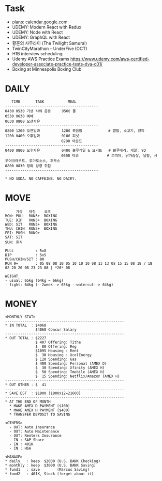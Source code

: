 # Task
* plans: calendar.google.com
* UDEMY: Modern React with Redux
* UDEMY: Node with React
* UDEMY: GraphQL with React
* 황혼의 사무라이 (The Twilight Samurai)
* TwinCityMarathon - UnderFive (OCT)
* H1B interview scheduling
* Udemy AWS Practice Exams https://www.udemy.com/aws-certified-developer-associate-practice-tests-dva-c01/
* Boxing at Minneapolis Boxing Club

# DAILY
  ```
     TIME       TASK           MEAL
  -------------------------------------------
  0430 0530 기상 샤워 운동     0500 물
  0530 0630 예배           
  0630 0800 오전자유
  -------------------------------------------
  0800 1200 오전일과          1200 볶음밥            # 쌀밥, 소고기, 양파
  1200 0400 오후일과          0100 피넛
                            0200 아몬드
  -------------------------------------------
  0400 0800 오후자유          0400 블루케일 & 요거트   # 블루베리, 케일, YQ
                            0600 타코             # 토띠아, 닭가슴살, 달걀, 사우어크라우트, 토마토소스, 후무스
  0800 0830 정리 성경 취침     
  -------------------------------------------
  
  * NO SODA. NO CAFFEINE. NO DAIRY.
  ```

# MOVE
  ```
       기상   아침    오후
  MON: PULL  RUN3+  BOXING
  TUE: DIP   RUN3+  BOXING
  WED: SIT   RUN3+  BOXING
  THU: CHIN  RUN3+  BOXING
  FRI: PUSH  RUN9+
  SAT: SIT
  SUN: 휴식
  
  PULL          : 5x8
  DIP           : 5x5
  PUSH/CHIN/SIT : 80
  RUN 9+        : 05 08 08 10 05 10 10 10 08 13 13 08 15 15 08 18 / 18 08 20 20 08 23 23 08 | *26* 08
  
  WEIGHT
  - usual: 65kg (64kg ~ 66kg)
  - fight: 64kg (--2week--> 65kg --watercut--> 64kg)
  ```
  
# MONEY
```
<MONTHLY STAT>
-------------------------------------------------------
* IN TOTAL  : $4068
              $4068 Concur Salary
-------------------------------------------------------
* OUT TOTAL : $2227
              $ 407 Offering: Tithe
              $  80 Offering: Reg
              $1095 Housing : Rent
              $  30 Housing : XcelEnergy
              $ 120 Spending: Gas
              $ 400 Spending: Personal (AMEX D)
              $  30 Spending: Xfinity (AMEX H)
              $  50 Spending: Tmobile (AMEX H)
              $  15 Spending: Netflix/Amazon (AMEX H) 
-------------------------------------------------------
* OUT OTHER : $  41
-------------------------------------------------------
* SAVE EST  : $1800 (1800x12=21600)
-------------------------------------------------------
* AT THE END OF MONTH
  * MAKE AMEX D PAYMENT ($100)
  * MAKE AMEX H PAYMENT ($400)
  * TRANSFER DEPOSIT TO SAVING
              
<OTHERS>
  - OUT: Auto Insurance
  - OUT: Auto Maintenance
  - OUT: Renters Insurance
  - IN : SAP Share
  - IN : 401K
  - IN : HSA

<MANAGE>
* daily   : keep  $2000 (U.S. BANK Checking)
* monthly : keep  $3000 (U.S. BANK Saving)
* fund1   : save        (Marcus Saving)
* fund2   : 401K, Stock (forget about it)
```
